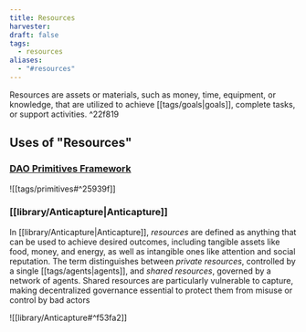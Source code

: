 ```yaml
---
title: Resources
harvester: 
draft: false
tags:
  - resources
aliases:
  - "#resources"
---
```


Resources are assets or materials, such as money, time, equipment, or knowledge, that are utilized to achieve [[tags/goals|goals]], complete tasks, or support activities. ^22f819

## Uses of "Resources"

### [DAO Primitives Framework](tags/primitives.md#^6d6e1a) 

![[tags/primitives#^25939f]]

### [[library/Anticapture|Anticapture]]

In [[library/Anticapture|Anticapture]], _resources_ are defined as anything that can be used to achieve desired outcomes, including tangible assets like food, money, and energy, as well as intangible ones like attention and social reputation. The term distinguishes between _private resources_, controlled by a single [[tags/agents|agents]], and _shared resources_, governed by a network of agents. Shared resources are particularly vulnerable to capture, making decentralized governance essential to protect them from misuse or control by bad actors

![[library/Anticapture#^f53fa2]]